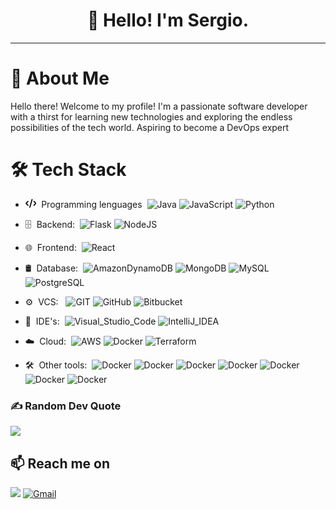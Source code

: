 <h1 style="text-align: center;">👋 Hello! I'm Sergio.</h1>

--------------------

# 💫 About Me
Hello there! Welcome to my profile! I'm a passionate software developer with a thirst for learning new technologies and exploring the endless possibilities of the tech world. Aspiring to become a DevOps expert


# 🛠️ Tech Stack

- <svg xmlns="http://www.w3.org/2000/svg" height="1em" viewBox="0 0 640 512"> <path d="M392.8 1.2c-17-4.9-34.7 5-39.6 22l-128 448c-4.9 17 5 34.7 22 39.6s34.7-5 39.6-22l128-448c4.9-17-5-34.7-22-39.6zm80.6 120.1c-12.5 12.5-12.5 32.8 0 45.3L562.7 256l-89.4 89.4c-12.5 12.5-12.5 32.8 0 45.3s32.8 12.5 45.3 0l112-112c12.5-12.5 12.5-32.8 0-45.3l-112-112c-12.5-12.5-32.8-12.5-45.3 0zm-306.7 0c-12.5-12.5-32.8-12.5-45.3 0l-112 112c-12.5 12.5-12.5 32.8 0 45.3l112 112c12.5 12.5 32.8 12.5 45.3 0s12.5-32.8 0-45.3L77.3 256l89.4-89.4c12.5-12.5 12.5-32.8 0-45.3z"/></svg> &nbsp;Programming lenguages&nbsp;
![Java](https://img.shields.io/badge/java-%23ED8B00.svg??style=flat-square&logo=openjdk&logoColor=white) ![JavaScript](https://img.shields.io/badge/javascript-%23323330.svg?style=flat-square&logo=javascript&logoColor=%23F7DF1E) ![Python](https://img.shields.io/badge/Python-FFD43B?style=flat-square&logo=python&logoColor=blue) 

- 🗄 &nbsp;Backend:&nbsp;
![Flask](https://img.shields.io/badge/Flask-000000?style=flat-square&logo=flask&logoColor=white) ![NodeJS](https://img.shields.io/badge/node.js-6DA55F?style=flat-square&logo=node.js&logoColor=white) 

- 🌐 &nbsp;Frontend:&nbsp;
![React](https://img.shields.io/badge/-React-45b8d8?style=flat-square&logo=react&logoColor=white)

- 🛢 &nbsp;Database:&nbsp;
![AmazonDynamoDB](https://img.shields.io/badge/Amazon%20DynamoDB-4053D6?style=flat-square&logo=Amazon%20DynamoDB&logoColor=white) ![MongoDB](https://img.shields.io/badge/MongoDB-4EA94B?style=flat-square&logo=mongodb&logoColor=white) ![MySQL](https://img.shields.io/badge/MySQL-005C84?style=flat-square&logo=mysql&logoColor=white) ![PostgreSQL](https://img.shields.io/badge/PostgreSQL-316192?style=flat-square&logo=postgresql&logoColor=white)

- ⚙️ &nbsp;VCS: &nbsp;
![GIT](https://img.shields.io/badge/GIT-E44C30?style=flat-square&logo=git&logoColor=white) ![GitHub](https://img.shields.io/badge/GitHub-100000?style=flat-square&logo=github&logoColor=white) ![Bitbucket](https://img.shields.io/badge/Bitbucket-0747a6?style=flat-square&logo=bitbucket&logoColor=white)


- 🔧 &nbsp;IDE's:&nbsp;
![Visual_Studio_Code](https://img.shields.io/badge/Visual_Studio_Code-0078D4?style=flat-square&logo=visual%20studio%20code&logoColor=white) ![IntelliJ_IDEA](https://img.shields.io/badge/IntelliJ_IDEA-000000.svg?style=flat-square&logo=intellij-idea&logoColor=white)
 
- ☁️ &nbsp;Cloud:&nbsp;
![AWS](https://img.shields.io/badge/Amazon_AWS-FF9900?style=flat-square&logo=amazonaws&logoColor=white) ![Docker](https://img.shields.io/badge/-Docker-46a2f1?style=flat-square&logo=docker&logoColor=white) ![Terraform](https://img.shields.io/badge/Terraform-7B42BC?style=flat-square&logo=terraform&logoColor=white)

- 🛠️ &nbsp;Other tools:&nbsp;
![Docker](https://img.shields.io/badge/Jira-0052CC?style=flat-square&logo=Jira&logoColor=white) ![Docker](https://img.shields.io/badge/Numpy-777BB4?style=flat-square&logo=numpy&logoColor=white) ![Docker](https://img.shields.io/badge/Pandas-2C2D72?style=flat-square&logo=pandas&logoColor=white) ![Docker](https://img.shields.io/badge/Talend-FF6D70?style=flat-square&logo=Talend&logoColor=white) ![Docker](https://img.shields.io/badge/Insomnia-5849be?style=flat-square&logo=Insomnia&logoColor=white) ![Docker](https://img.shields.io/badge/Postman-FF6C37?style=flat-square&logo=Postman&logoColor=white) ![Docker](https://img.shields.io/badge/PowerBI-F2C811?style=flat-square&logo=Power%20BI&logoColor=white)





<!---![](https://github-readme-stats.vercel.app/api/top-langs/?username=Sergio64g&theme=onedark&hide_border=false&include_all_commits=true&count_private=true&layout=compact)-->

### ✍️ Random Dev Quote
![](https://quotes-github-readme.vercel.app/api?type=horizontal&theme=radical)




📫 Reach me on
--------------

[![](https://img.shields.io/badge/linkedin-%230077B5.svg?&style=flat-square&logo=linkedin&logoColor=white)](https://www.linkedin.com/in/sergio64garciar/) [![Gmail](https://img.shields.io/badge/Gmail-D14836?style=flat-square&logo=gmail&logoColor=white)](mailto:sergio64garciar@gmail.com)